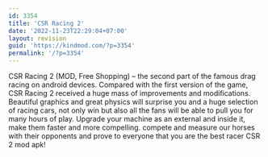 ```yaml
---
id: 3354
title: 'CSR Racing 2'
date: '2022-11-23T22:29:04+07:00'
layout: revision
guid: 'https://kindmod.com/?p=3354'
permalink: '/?p=3354'
---
```


CSR Racing 2 (MOD, Free Shopping) – the second part of the famous drag racing on android devices. Compared with the first version of the game, CSR Racing 2 received a huge mass of improvements and modifications. Beautiful graphics and great physics will surprise you and a huge selection of racing cars, not only win but also all the fans will be able to pull you for many hours of play. Upgrade your machine as an external and inside it, make them faster and more compelling. compete and measure our horses with their opponents and prove to everyone that you are the best racer CSR 2 mod apk!